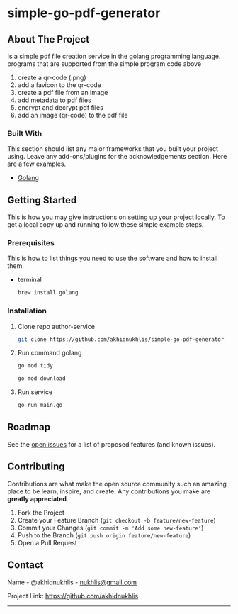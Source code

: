 # simple-go-pdf-generator

<!-- ABOUT THE PROJECT -->
## About The Project

Is a simple pdf file creation service in the golang programming language.
programs that are supported from the simple program code above
1. create a qr-code (.png)
2. add a favicon to the qr-code
3. create a pdf file from an image
4. add metadata to pdf files
5. encrypt and decrypt pdf files
6. add an image (qr-code) to the pdf file

### Built With

This section should list any major frameworks that you built your project using. Leave any add-ons/plugins for the acknowledgements section. Here are a few examples.
* [Golang](https://golang.com)

<!-- GETTING STARTED -->
## Getting Started

This is how you may give instructions on setting up your project locally. To get a local copy up and running follow these simple example steps.

### Prerequisites

This is how to list things you need to use the software and how to install them.

* terminal
  ```sh
  brew install golang
  ```

### Installation

1. Clone repo author-service
   ```sh
   git clone https://github.com/akhidnukhlis/simple-go-pdf-generator
   ```
   
2. Run command golang
   ```sh
   go mod tidy
   ```
   
   ```sh
   go mod download
   ```
   
4. Run service
   ```sh
   go run main.go
   ```

<!-- ROADMAP -->
## Roadmap

See the [open issues](https://github.com/akhidnukhlis) for a list of proposed features (and known issues).


<!-- CONTRIBUTING -->
## Contributing

Contributions are what make the open source community such an amazing place to be learn, inspire, and create. Any contributions you make are **greatly appreciated**.

1. Fork the Project
2. Create your Feature Branch (`git checkout -b feature/new-feature`)
3. Commit your Changes (`git commit -m 'Add some new-feature'`)
4. Push to the Branch (`git push origin feature/new-feature`)
5. Open a Pull Request


<!-- CONTACT -->
## Contact

Name - @akhidnukhlis - nukhlis@gmail.com

Project Link: https://github.com/akhidnukhlis

***